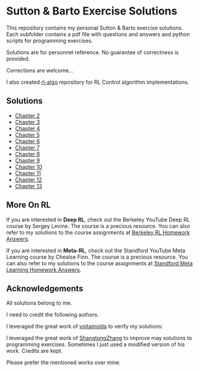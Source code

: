# Sutton & Barto Exercise Solutions

This repository contains my personal Sutton & Barto exercise solutions. Each subfolder contains a pdf file with questions and answers and python scripts for programming exercises.   

Solutions are for personnel reference. No guarantee of correctness is provided. 

Corrections are welcome...

I also created  [rl-algo](https://github.com/habanoz/rl-algo) repository for RL Control algorithm implementations.

## Solutions

* [Chapter 2](chapter02/exercises2.pdf)
* [Chapter 3](chapter03/exercises3.pdf)
* [Chapter 4](chapter04/exercises4.pdf)
* [Chapter 5](chapter05/exercises5.pdf)
* [Chapter 6](chapter06/exercises6.pdf)
* [Chapter 7](chapter07/exercises7.pdf)
* [Chapter 8](chapter08/exercises8.pdf)
* [Chapter 9](chapter09/exercises9.pdf)
* [Chapter 10](chapter10/exercises10.pdf)
* [Chapter 11](chapter11/exercises11.pdf)
* [Chapter 12](chapter12/exercises12.pdf)
* [Chapter 13](chapter13/exercises13.pdf)

## More On RL

If you are interested in **Deep RL**, check out the Berkeley YouTube Deep RL course by Sergey Levine. The course is a precious resource. You can also refer to my solutions to the course assignments at [Berkeley RL Homework Answers](https://github.com/habanoz/berkeley_rl_hw_answers).

If you are interested in **Meta-RL**, check out the Standford YouTube Meta Learning course by Chealse Finn. The course is a precious resource. You can also refer to my solutions to the course assignments at [Standford Meta Learning Homework Answers](https://github.com/habanoz/cs330-2021-stanford-meta-learning-hw-answers).

## Acknowledgements

All solutions belong to me. 

I need to credit the following authors.

I leveraged the great work of [vojtamolda](
https://github.com/vojtamolda/reinforcement-learning-an-introduction) to verify my solutions:


I leveraged the great work of [ShangtongZhang](https://github.com/ShangtongZhang/reinforcement-learning-an-introduction) to improve may solutions to programming exercises. Sometimes I just used a modified version of his work. Credits are kept.

Please prefer the mentioned works over mine. 
